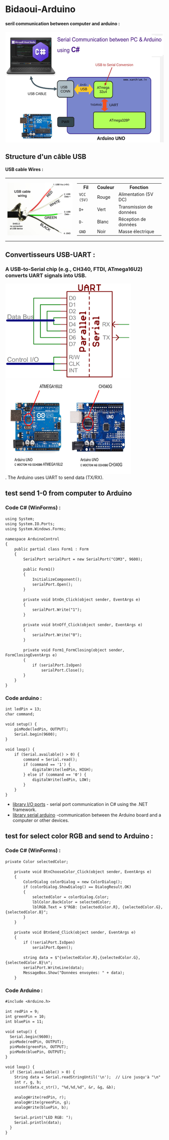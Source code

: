 # Bidaoui-Arduino
#### seril communication between computer and arduino :

<div>
<img src="image_2025-03-12_093532126.png" width="700" height="350">

<div>



## Structure d'un câble USB

####  USB cable Wires :
<table>
    <tr>
        <td><img src="image_2025-03-12_075322231.png" alt="Schéma Arduino" width="400"></td>
        <td>
            <table >
                    <tr>
                        <th>Fil</th>
                        <th>Couleur</th>
                        <th>Fonction</th>
                    </tr>
                    <tr>
                        <td><code>VCC (5V)</code></td>
                        <td>Rouge</td>
                        <td>Alimentation (5V DC)</td>
                    </tr>
                    <tr>
                        <td><code>D+</code></td>
                        <td>Vert</td>
                        <td>Transmission de données</td>
                    </tr>
                    <tr>
                        <td><code>D-</code></td>
                        <td>Blanc</td>
                        <td>Réception de données</td>
                    </tr>
                    <tr>
                        <td><code>GND</code></td>
                        <td>Noir</td>
                        <td>Masse électrique</td>
                    </tr>
            </table>
        </td>
    </tr>
</table>


## Convertisseurs USB-UART :
### A USB-to-Serial chip (e.g., CH340, FTDI, ATmega16U2) converts UART signals into USB.

<div>
<img src="image_2025-03-12_044107297.png" width="400" height="300">
<img src="image_2025-03-12_050647562.png" width="400" height="300">
<div>
. The Arduino uses UART to send data (TX/RX).
    
## test send 1-0 from computer to Arduino
### Code C# (WinForms) :
```
using System;
using System.IO.Ports;
using System.Windows.Forms;

namespace ArduinoControl
{
    public partial class Form1 : Form
    {
        SerialPort serialPort = new SerialPort("COM3", 9600); 

        public Form1()
        {
            InitializeComponent();
            serialPort.Open();  
        }

        private void btnOn_Click(object sender, EventArgs e)
        {
            serialPort.Write("1");  
        }

        private void btnOff_Click(object sender, EventArgs e)
        {
            serialPort.Write("0");  
        }

        private void Form1_FormClosing(object sender, FormClosingEventArgs e)
        {
            if (serialPort.IsOpen)
                serialPort.Close();  
        }
    }
}

```
### Code arduino : 
```
int ledPin = 13;  
char command;  

void setup() {
    pinMode(ledPin, OUTPUT);
    Serial.begin(9600);  
}

void loop() {
    if (Serial.available() > 0) {  
        command = Serial.read();  
        if (command == '1') {
            digitalWrite(ledPin, HIGH);  
        } else if (command == '0') {
            digitalWrite(ledPin, LOW);   
        }
    }
}

```

- [library I/O ports](https://learn.microsoft.com/en-us/dotnet/api/system.io.ports.serialport?view=net-9.0-pp) - serial port communication in C# using the .NET framework.
- [library serial arduino](https://learn.microsoft.com/en-us/dotnet/api/system.io.ports.serialport?view=net-9.0-pp) -communication between the Arduino board and a computer or other devices.

## test for select color RGB and send to Arduino :
### Code C# (WinForms) :
```
private Color selectedColor;

    private void BtnChooseColor_Click(object sender, EventArgs e)
    {
        ColorDialog colorDialog = new ColorDialog();
        if (colorDialog.ShowDialog() == DialogResult.OK)
        {
            selectedColor = colorDialog.Color;
            lblColor.BackColor = selectedColor;
            lblRGB.Text = $"RGB: {selectedColor.R}, {selectedColor.G}, {selectedColor.B}";
        }
    }

    private void BtnSend_Click(object sender, EventArgs e)
    {
        if (!serialPort.IsOpen)
            serialPort.Open();

        string data = $"{selectedColor.R},{selectedColor.G},{selectedColor.B}\n";
        serialPort.WriteLine(data);
        MessageBox.Show("Données envoyées: " + data);
    }
```
### Code Arduino :
```
#include <Arduino.h>

int redPin = 9;
int greenPin = 10;
int bluePin = 11;

void setup() {
  Serial.begin(9600);
  pinMode(redPin, OUTPUT);
  pinMode(greenPin, OUTPUT);
  pinMode(bluePin, OUTPUT);
}

void loop() {
  if (Serial.available() > 0) {
    String data = Serial.readStringUntil('\n');  // Lire jusqu'à "\n"
    int r, g, b;
    sscanf(data.c_str(), "%d,%d,%d", &r, &g, &b);

    analogWrite(redPin, r);
    analogWrite(greenPin, g);
    analogWrite(bluePin, b);

    Serial.print("LED RGB: ");
    Serial.println(data);
  }
}

```
